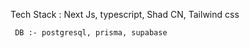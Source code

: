 Tech Stack : 
     Next Js, typescript, Shad CN, Tailwind css
     
     DB :- postgresql, prisma, supabase